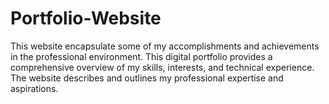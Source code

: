 # Portfolio-Website

This website encapsulate some of my accomplishments and achievements in the professional environment. This digital portfolio provides a comprehensive overview of my skills, interests, and technical experience. The website describes and outlines my professional expertise and aspirations. 